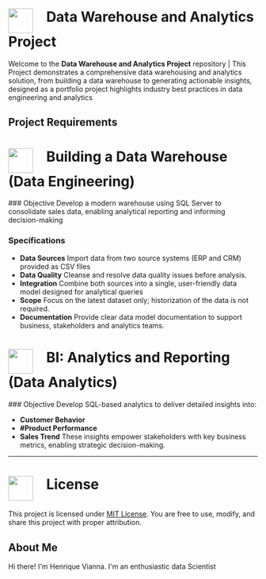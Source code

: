 <h1>
  <img src="https://github.com/user-attachments/assets/b0f64f91-64c8-4f9c-801e-42ac51596fe1" width="50" style="vertical-align:top; margin-right:20px;" />
  <strong>Data Warehouse and Analytics Project</strong>
</h1>

Welcome to the **Data Warehouse and Analytics Project** repository |
This Project demonstrates a comprehensive data warehousing and analytics solution, from building a data warehouse to generating  actionable insights, designed as a portfolio project
highlights industry best practices in data engineering and analytics


## Project Requirements

<h1>
  <img src="https://github.com/user-attachments/assets/417a94ac-d298-4891-9634-694f917aaed9" width="50" style="vertical-align:top; margin-right:20px;" />
  <strong>Building a Data Warehouse (Data Engineering)</strong>
</h1>
  ### Objective
  Develop a modern warehouse using SQL Server to consolidate sales data, enabling analytical  reporting and informing decision-making

  ### Specifications
  - **Data Sources** Import data from two source systems (ERP and CRM) provided as CSV files
  - **Data Quality** Cleanse and resolve data quality issues before analysis.
  - **Integration** Combine both sources into a single, user-friendly data model designed for analytical queries
  - **Scope** Focus on the latest dataset only; historization of the data is not required.
  - **Documentation** Provide clear data model documentation to support business, stakeholders and analytics teams.


 <h1>
  <img src="https://github.com/user-attachments/assets/a8afb72f-b808-48be-a941-2128f36d819e" width="50" style="vertical-align:top; margin-right:20px;" />
  <strong>BI: Analytics and Reporting (Data Analytics)</strong>
</h1>
  ### Objective
  Develop SQL-based analytics to deliver detailed insights into:

  - **Customer Behavior**
  - **#Product Performance**
  - **Sales Trend**
  These insights empower stakeholders with key business metrics, enabling strategic decision-making.

---

<h1>
  <img src="https://github.com/user-attachments/assets/0201a15d-c1f9-497c-b3d0-51c4cdf6cb65" width="50" style="vertical-align:top; margin-right:20px;" />
  <strong>License</strong>
</h1>

This project is licensed under [MIT License](LICENSE). You are free to use, modify, and share this project with proper attribution.

## About Me
Hi there! I'm Henrique Vianna. I'm an enthusiastic data Scientist













